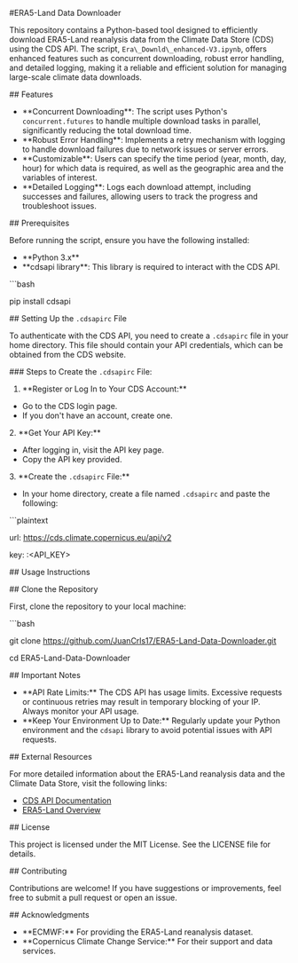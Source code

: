 ﻿#ERA5-Land Data Downloader

This repository contains a Python-based tool designed to efficiently download ERA5-Land reanalysis data from the Climate Data Store (CDS) using the CDS API. The script, `Era\_Downld\_enhanced-V3.ipynb`, offers enhanced features such as concurrent downloading, robust error handling, and detailed logging, making it a reliable and efficient solution for managing large-scale climate data downloads.

\## Features

- \*\*Concurrent Downloading\*\*: The script uses Python's `concurrent.futures` to handle multiple download tasks in parallel, significantly reducing the total download time.
- \*\*Robust Error Handling\*\*: Implements a retry mechanism with logging to handle download failures due to network issues or server errors.
- \*\*Customizable\*\*: Users can specify the time period (year, month, day, hour) for which data is required, as well as the geographic area and the variables of interest.
- \*\*Detailed Logging\*\*: Logs each download attempt, including successes and failures, allowing users to track the progress and troubleshoot issues.

\## Prerequisites

Before running the script, ensure you have the following installed:

- \*\*Python 3.x\*\*
- \*\*cdsapi library\*\*: This library is required to interact with the CDS API.

\```bash

pip install cdsapi

\## Setting Up the `.cdsapirc` File

To authenticate with the CDS API, you need to create a `.cdsapirc` file in your home directory. This file should contain your API credentials, which can be obtained from the CDS website.

\### Steps to Create the `.cdsapirc` File:

1. \*\*Register or Log In to Your CDS Account:\*\*

- Go to the CDS login page.
- If you don't have an account, create one.

2\. \*\*Get Your API Key:\*\*

- After logging in, visit the API key page.
- Copy the API key provided.

3\. \*\*Create the `.cdsapirc` File:\*\*

- In your home directory, create a file named `.cdsapirc` and paste the following:

\```plaintext

url: https://cds.climate.copernicus.eu/api/v2

key: <UID>:<API\_KEY>

\## Usage Instructions

\## Clone the Repository

First, clone the repository to your local machine:

\```bash

git clone https://github.com/JuanCrls17/ERA5-Land-Data-Downloader.git

cd ERA5-Land-Data-Downloader

\## Important Notes

- \*\*API Rate Limits:\*\* The CDS API has usage limits. Excessive requests or continuous retries may result in temporary blocking of your IP. Always monitor your API usage.
- \*\*Keep Your Environment Up to Date:\*\* Regularly update your Python environment and the `cdsapi` library to avoid potential issues with API requests.

\## External Resources

For more detailed information about the ERA5-Land reanalysis data and the Climate Data Store, visit the following links:

- [CDS API Documentation](https://cds.climate.copernicus.eu/api-how-to)
- [ERA5-Land Overview](https://cds.climate.copernicus.eu/cdsapp#!/dataset/reanalysis-era5-land)

\## License

This project is licensed under the MIT License. See the LICENSE file for details.

\## Contributing

Contributions are welcome! If you have suggestions or improvements, feel free to submit a pull request or open an issue.

\## Acknowledgments

- \*\*ECMWF:\*\* For providing the ERA5-Land reanalysis dataset.
- \*\*Copernicus Climate Change Service:\*\* For their support and data services.

